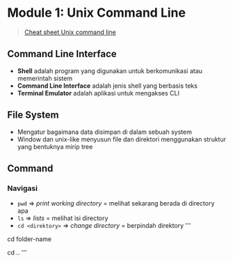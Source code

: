 # Module 1: Unix Command Line

> [Cheat sheet Unix command line](https://cheatography.com/davechild/cheat-sheets/linux-command-line/)

## Command Line Interface
- **Shell** adalah program yang digunakan untuk berkomunikasi atau memerintah sistem
- **Command Line Interface** adalah jenis shell yang berbasis teks
- **Terminal Emulator** adalah aplikasi untuk mengakses CLI

## File System
- Mengatur bagaimana data disimpan di dalam sebuah system
- Window dan unix-like menyusun file dan direktori menggunakan struktur yang bentuknya mirip tree

## Command
### Navigasi
- `pwd` => _print working directory_ = melihat sekarang berada di directory apa
- `ls` => _lists_ = melihat isi directory
- `cd <direktory>` => _change directory_ = berpindah direktory
'''
<!-- Berpindah ke folder folder-name -->
cd folder-name

<!-- Kembali ke directory sebelumnya -->
cd .. 
'''